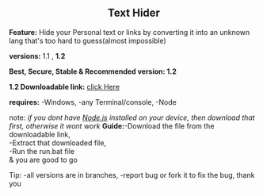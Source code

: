 <center><h2>Text Hider</h2></center>

<b>Feature:</b> Hide your Personal text or links by converting it into an unknown lang that's too hard to guess(almost impossible)

<b>versions:</b> 1.1 , <b>1.2</b>

<b>Best, Secure, Stable & Recommended version: 1.2</b>

<b>1.2 Downloadable link:</b> [click Here](https://www.dropbox.com/s/bj20o1b0x1gnawy/Text-Hider.zip?dl=1)

<b>requires:</b> -Windows, -any Terminal/console, -Node

note: <i>if you dont have [Node.js](https://nodejs.org/en/) installed on your device, then download that first, otherwise it wont work</i>
<b>Guide:</b>-Download the file from the downloadable link, <br />-Extract that downloaded file, <br />-Run the run.bat file <br />& you are good to go<br />


Tip: -all versions are in branches, -report bug or fork it to fix the bug,
 thank you
